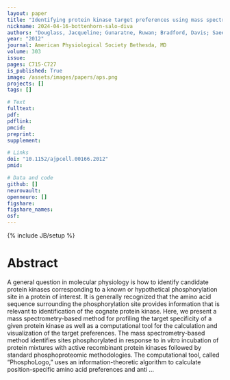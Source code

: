 ```yaml
---
layout: paper
title: "Identifying protein kinase target preferences using mass spectrometry"
nickname: 2024-04-16-bottenhorn-salo-diva
authors: "Douglass, Jacqueline; Gunaratne, Ruwan; Bradford, Davis; Saeed, Fahad; Hoffert, Jason D; Steinbach, Peter J; Knepper, Mark A; Pisitkun, Trairak; "
year: "2012"
journal: American Physiological Society Bethesda, MD
volume: 303
issue:
pages: C715-C727
is_published: True
image: /assets/images/papers/aps.png
projects: []
tags: []

# Text
fulltext:
pdf:
pdflink:
pmcid:
preprint: 
supplement:

# Links
doi: "10.1152/ajpcell.00166.2012"
pmid:

# Data and code
github: []
neurovault:
openneuro: []
figshare:
figshare_names:
osf:
---
```

{% include JB/setup %}

# Abstract

A general question in molecular physiology is how to identify candidate protein kinases corresponding to a known or hypothetical phosphorylation site in a protein of interest. It is generally recognized that the amino acid sequence surrounding the phosphorylation site provides information that is relevant to identification of the cognate protein kinase. Here, we present a mass spectrometry-based method for profiling the target specificity of a given protein kinase as well as a computational tool for the calculation and visualization of the target preferences. The mass spectrometry-based method identifies sites phosphorylated in response to in vitro incubation of protein mixtures with active recombinant protein kinases followed by standard phosphoproteomic methodologies. The computational tool, called “PhosphoLogo,” uses an information-theoretic algorithm to calculate position-specific amino acid preferences and anti …
